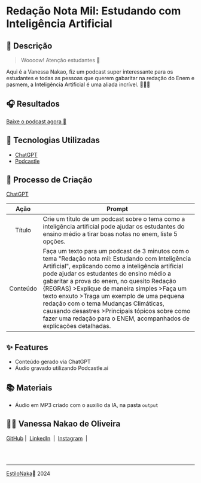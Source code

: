 # Redação Nota Mil: Estudando com Inteligência Artificial

## 📒 Descrição

> Woooow! Atenção estudantes 👀

Aqui é a Vanessa Nakao, fiz um podcast super interessante para os estudantes e todas as pessoas que querem gabaritar na redação do Enem e pasmem, a Inteligência Artificial é uma aliada incrível. 💪💪💪

## 🎧 Resultados
[Baixe o podcast agora 🎵](https://github.com/EstiloNaka/lab-natty-or-not/blob/main/audio/Podcast.MP3)

## 🤖 Tecnologias Utilizadas

- [ChatGPT](https://chat.openai.com/) 
- [Podcastle](https://podcastle.ai/)


## 🧐 Processo de Criação

[ChatGPT](https://chat.openai.com/)

|   Ação   | Prompt                                                                                                                                                                                                                                                                         |
| :------: | ------------------------------------------------------------------------------------------------------------------------------------------------------------------------------------------------------------------------------------------------------------------------------ |
|  Título  | Crie um título de um podcast sobre o tema como a inteligência artificial pode ajudar os estudantes do ensino médio a tirar boas notas no enem, liste 5 opções.
|  Conteúdo | Faça um texto para um podcast de 3 minutos com o tema "Redação nota mil: Estudando com Inteligência Artificial", explicando como a inteligência artificial pode ajudar os estudantes do ensino médio a gabaritar a prova do enem, no quesito Redação  {REGRAS} >Explique de maneira simples >Faça um texto enxuto >Traga um exemplo de uma pequena redação com o tema Mudanças Climáticas, causando desastres >Principais tópicos sobre como fazer uma redação para o ENEM, acompanhados de explicações detalhadas.
  
## ✨ Features

- Conteúdo gerado via ChatGPT
- Áudio gravado utilizando Podcastle.ai

## 📚 Materiais

- Áudio em MP3 criado com o auxilio da IA, na pasta `output`

## 👨‍💻 Vanessa Nakao de Oliveira

<a href="https://github.com/EstiloNaka">
    GitHub</a>&nbsp;|&nbsp;
    <a href="https://www.linkedin.com/in/vanessa-nakao-de-oliveira-2337b7b1/">LinkedIn</a>
&nbsp;|&nbsp;
    <a href="https://www.instagram.com/vanessanakao?igsh=a3Fxam5lYmRzMGE2">
    Instagram</a>
&nbsp;|&nbsp;</p>
</p>
<br/><br/>
<p>
    
---

[EstiloNaka](https://github.com/EstiloNaka/createEbook)💜
2024
